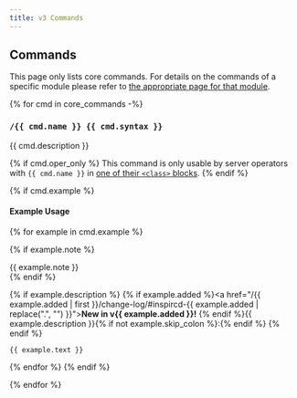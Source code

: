 ```yaml
---
title: v3 Commands
---
```


## Commands

This page only lists core commands. For details on the commands of a specific module please refer to [the appropriate page for that module](/3/modules).

{% for cmd in core_commands -%}
### `/{{ cmd.name }} {{ cmd.syntax }}`

{{ cmd.description }}

{% if cmd.oper_only %}
This command is only usable by server operators with `{{ cmd.name }}` in [one of their `<class>` blocks](/3/configuration/#class).
{% endif %}

{% if cmd.example %}
#### Example Usage

{% for example in cmd.example %}

{% if example.note %}
<div class="admonition note" markdown="1">
{{ example.note }}
</div>
{% endif %}

{% if example.description %}
{% if example.added %}<a href="/{{ example.added | first }}/change-log/#inspircd-{{ example.added | replace(".", "") }}"><strong>New in v{{ example.added }}!</strong></a> {% endif %}{{ example.description }}{% if not example.skip_colon %}:{% endif %}
{% endif %}

```plaintext
{{ example.text }}
```

{% endfor %}
{% endif %}

{% endfor %}
